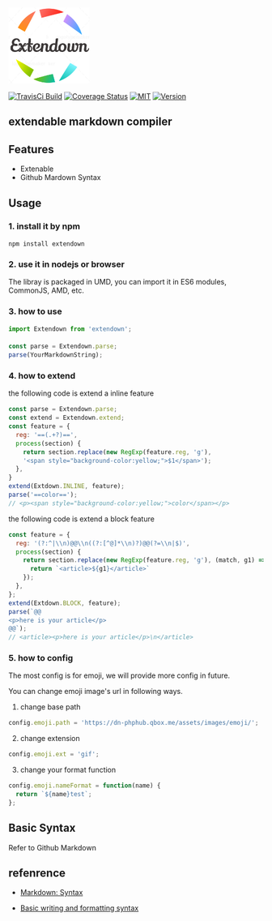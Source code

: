 
<p><img width="160" height="150" src="https://github.com/jeffwcx/extendown/raw/master/logo.png"></p>

[![TravisCi Build](https://img.shields.io/travis/jeffwcx/extendown.svg)](https://travis-ci.org/jeffwcx/extendown)
[![Coverage Status](https://img.shields.io/coveralls/jeffwcx/extendown/master.svg)](https://coveralls.io/github/jeffwcx/extendown?branch=master)
[![MIT](https://img.shields.io/npm/l/extendown.svg)](https://github.com/jeffwcx/extendown/blob/master/LICENSE)
[![Version](https://img.shields.io/npm/v/extendown.svg)](https://www.npmjs.com/package/extendown)
## extendable markdown compiler

## Features

+ Extenable
+ Github Mardown Syntax 

## Usage
### 1. install it by npm
```
npm install extendown
```
### 2. use it in nodejs or browser
The libray is packaged in UMD, you can import it in ES6 modules, CommonJS, AMD, etc.

### 3. how to use

```javascript
import Extendown from 'extendown';

const parse = Extendown.parse;
parse(YourMarkdownString);
```

### 4. how to extend
the following code is extend a inline feature
```javascript
const parse = Extendown.parse;
const extend = Extendown.extend;
const feature = {
  reg: '==(.+?)==',
  process(section) {
    return section.replace(new RegExp(feature.reg, 'g'),
    '<span style="background-color:yellow;">$1</span>');
  },
}
extend(Extdown.INLINE, feature);
parse('==color=='); 
// <p><span style="background-color:yellow;">color</span></p>
```
the following code is extend a block feature
```javascript
const feature = {
  reg: '(?:^|\\n)@@\\n((?:[^@]*\\n)?)@@(?=\\n|$)',
  process(section) {
    return section.replace(new RegExp(feature.reg, 'g'), (match, g1) => {
      return `<article>${g1}</article>`
    });
  },
};
extend(Extdown.BLOCK, feature);
parse(`@@
<p>here is your article</p>
@@`);
// <article><p>here is your article</p>\n</article>
```

### 5. how to config
The most config is for emoji, we will provide more config in future.

You can change emoji image's url in following ways.
1. change base path
```javascript
config.emoji.path = 'https://dn-phphub.qbox.me/assets/images/emoji/';
```
2. change extension
```javascript
config.emoji.ext = 'gif';
```
3. change your format function

```javascript
config.emoji.nameFormat = function(name) {
  return `${name}test`;
};
```

## Basic Syntax

Refer to Github Markdown

## refenrence
+ [Markdown: Syntax](http://daringfireball.net/projects/markdown/syntax)

+ [Basic writing and formatting syntax](https://help.github.com/articles/basic-writing-and-formatting-syntax)



